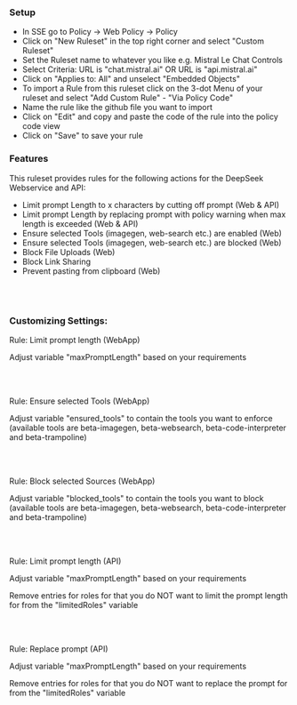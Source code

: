 ### Setup

- In SSE go to Policy -> Web Policy -> Policy
- Click on "New Ruleset" in the top right corner and select "Custom Ruleset"
- Set the Ruleset name to whatever you like e.g. Mistral Le Chat Controls
- Select Criteria:
  URL is "chat.mistral.ai"
  OR
  URL is "api.mistral.ai"
- Click on "Applies to: All" and unselect "Embedded Objects"
- To import a Rule from this ruleset click on the 3-dot Menu of your ruleset and select "Add Custom Rule" - "Via Policy Code"
- Name the rule like the github file you want to import
- Click on "Edit" and copy and paste the code of the rule into the policy code view
- Click on "Save" to save your rule
  
### Features

This ruleset provides rules for the following actions for the DeepSeek Webservice and API:

- Limit prompt Length to x characters by cutting off prompt (Web & API)
- Limit prompt Length by replacing prompt with policy warning when max length is exceeded (Web & API)
- Ensure selected Tools (imagegen, web-search etc.) are enabled (Web)
- Ensure selected Tools (imagegen, web-search etc.) are blocked (Web)
- Block File Uploads (Web)
- Block Link Sharing
- Prevent pasting from clipboard (Web)

<br/><br/>


### Customizing Settings:

Rule: Limit prompt length (WebApp)

Adjust variable "maxPromptLength" based on your requirements

<br/><br/>

Rule: Ensure selected Tools (WebApp)

Adjust variable "ensured_tools" to contain the tools you want to enforce (available tools are beta-imagegen, beta-websearch, beta-code-interpreter and beta-trampoline)

<br/><br/>

Rule: Block selected Sources (WebApp)

Adjust variable "blocked_tools" to contain the tools you want to block (available tools are beta-imagegen, beta-websearch, beta-code-interpreter and beta-trampoline)

<br/><br/>

Rule: Limit prompt length (API)

Adjust variable "maxPromptLength" based on your requirements

Remove entries for roles for that you do NOT want to limit the prompt length for from the "limitedRoles" variable

<br/><br/>

Rule: Replace prompt (API)

Adjust variable "maxPromptLength" based on your requirements

Remove entries for roles for that you do NOT want to replace the prompt for from the "limitedRoles" variable

